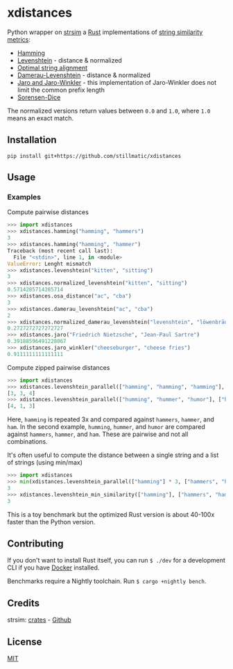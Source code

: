 # xdistances

Python wrapper on [strsim](https://crates.io/crates/strsim) a [Rust](https://www.rust-lang.org) implementations of [string similarity metrics]:

- [Hamming]
- [Levenshtein] - distance & normalized
- [Optimal string alignment]
- [Damerau-Levenshtein] - distance & normalized
- [Jaro and Jaro-Winkler] - this implementation of Jaro-Winkler does not limit the common prefix length
- [Sorensen-Dice]

The normalized versions return values between `0.0` and `1.0`, where `1.0` means
an exact match.

## Installation

`pip install git+https://github.com/stillmatic/xdistances`

## Usage

### Examples

Compute pairwise distances

```python
>>> import xdistances
>>> xdistances.hamming("hamming", "hammers")
3
>>> xdistances.hamming("hamming", "hammer")
Traceback (most recent call last):
  File "<stdin>", line 1, in <module>
ValueError: Lenght mismatch
>>> xdistances.levenshtein("kitten", "sitting")
3
>>> xdistances.normalized_levenshtein("kitten", "sitting")
0.5714285714285714
>>> xdistances.osa_distance("ac", "cba")
3
>>> xdistances.damerau_levenshtein("ac", "cba")
2
>>> xdistances.normalized_damerau_levenshtein("levenshtein", "löwenbräu")
0.2727272727272727
>>> xdistances.jaro("Friedrich Nietzsche", "Jean-Paul Sartre")
0.39188596491228067
>>> xdistances.jaro_winkler("cheeseburger", "cheese fries")
0.9111111111111111
```

Compute zipped pairwise distances

```python
>>> import xdistances
>>> xdistances.levenshtein_parallel(["hamming", "hamming", "hamming"], ["hammers", "hammer", "ham"])
[3, 3, 4]
>>> xdistances.levenshtein_parallel(["humming", "hummer", "humor"], ["hammers", "hammer", "ham"])
[4, 1, 3]
```

Here, `hamming` is repeated 3x and compared against `hammers`, `hammer`, and `ham`. In the second example, `humming`, `hummer`, and `humor` are compared against `hammers`, `hammer`, and `ham`. These are pairwise and not all combinations.

It's often useful to compute the distance between a single string and a list of strings (using min/max)

```python
>>> import xdistances
>>> min(xdistances.levenshtein_parallel(["hamming"] * 3, ["hammers", "hammer", "ham"]))
3
>>> xdistances.levenshtein_min_similarity(["hamming"], ["hammers", "hammer", "ham"])
3
```

This is a toy benchmark but the optimized Rust version is about 40-100x faster than the Python version.

## Contributing

If you don't want to install Rust itself, you can run `$ ./dev` for a
development CLI if you have [Docker] installed.

Benchmarks require a Nightly toolchain. Run `$ cargo +nightly bench`.

## Credits

strsim: [crates](https://crates.io/crates/strsim) - [Github](https://github.com/dguo/strsim-rs)

## License

[MIT](https://github.com/OvalMoney/xdistances/blob/master/LICENSE)

[string similarity metrics]: http://en.wikipedia.org/wiki/String_metric
[Damerau-Levenshtein]: http://en.wikipedia.org/wiki/Damerau%E2%80%93Levenshtein_distance
[Jaro and Jaro-Winkler]: http://en.wikipedia.org/wiki/Jaro%E2%80%93Winkler_distance
[Levenshtein]: http://en.wikipedia.org/wiki/Levenshtein_distance
[Hamming]: http://en.wikipedia.org/wiki/Hamming_distance
[Sorensen-Dice]: http://en.wikipedia.org/wiki/S%C3%B8rensen%E2%80%93Dice_coefficient
[Optimal string alignment]: https://en.wikipedia.org/wiki/Damerau%E2%80%93Levenshtein_distance#Optimal_string_alignment_distance
[Docker]: https://docs.docker.com/engine/installation/
